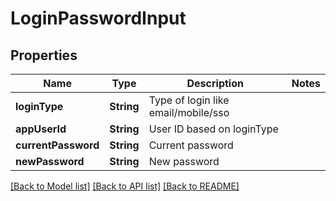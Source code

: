 # LoginPasswordInput

## Properties
Name | Type | Description | Notes
------------ | ------------- | ------------- | -------------
**loginType** | **String** | Type of login  like email/mobile/sso | 
**appUserId** | **String** | User ID based on loginType | 
**currentPassword** | **String** | Current password | 
**newPassword** | **String** | New password | 

[[Back to Model list]](../README.md#documentation-for-models) [[Back to API list]](../README.md#documentation-for-api-endpoints) [[Back to README]](../README.md)


